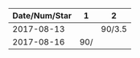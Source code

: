 Date/Num/Star   | 1      | 2      |      
----------------|--------|--------|
2017-08-13      |        | 90/3.5 | 
2017-08-16      | 90/    |        | 
